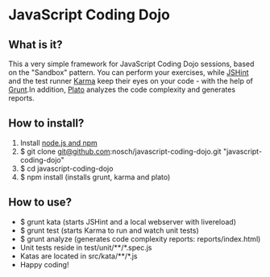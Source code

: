 # JavaScript Coding Dojo

## What is it?

This a very simple framework for JavaScript Coding Dojo sessions, based on the "Sandbox" pattern. You can perform your exercises, while [JSHint](http://www.jshint.com/) and the test runner [Karma](http://karma-runner.github.io/) keep their eyes on your code - with the help of [Grunt](http://gruntjs.com/).In addition, [Plato](https://github.com/es-analysis/plato) analyzes the code complexity and generates reports.

## How to install?

1. Install [node.js and npm](http://nodejs.org/download/ "Download node.js")
2. $ git clone git@github.com:nosch/javascript-coding-dojo.git "javascript-coding-dojo"
3. $ cd javascript-coding-dojo
4. $ npm install (installs grunt, karma and plato)

## How to use?

* $ grunt kata (starts JSHint and a local webserver with livereload)
* $ grunt test (starts Karma to run and watch unit tests)
* $ grunt analyze (generates code complexity reports: reports/index.html)
* Unit tests reside in test/unit/**/*.spec.js
* Katas are located in src/kata/**/*.js
* Happy coding!

